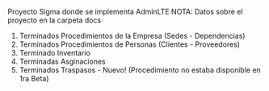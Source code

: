 Proyecto Sigma donde se implementa AdminLTE
NOTA: Datos sobre el proyecto en la carpeta docs
1. Terminados Procedimientos de la Empresa (Sedes - Dependencias)
2. Terminados Procedimientos de Personas (Clientes - Proveedores)
3. Terminado Inventario
4. Terminadas Asginaciones
5. Terminados Traspasos - Nuevo! (Procedimiento no estaba disponible en 1ra Beta)
